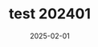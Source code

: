 ---
title: "test 202401"
date: 2025-02-01
hero: /images/posts/writing-posts/git.svg
menu:
  sidebar:
    name: test 123
    parent: 2024
    weight: 10
---
